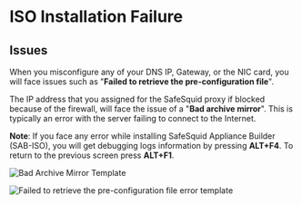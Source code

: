 # ISO Installation Failure

## Issues

When you misconfigure any of your DNS IP, Gateway, or the NIC card, you will face issues such as "**Failed to retrieve the pre-configuration file**".

The IP address that you assigned for the SafeSquid proxy if blocked because of the firewall, will face the issue of a "**Bad archive mirror**". This is typically an error with the server failing to connect to the Internet.

**Note**: If you face any error while installing SafeSquid Appliance Builder (SAB-ISO), you will get debugging logs information by pressing **ALT+F4**. To return to the previous screen press **ALT+F1**.

![Bad Archive Mirror Template](/img/Troubleshooting/ISO_installation_Failure/image1.webp)

![Failed to retrieve the pre-configuration file error template](/img/Troubleshooting/ISO_installation_Failure/image2.webp)
